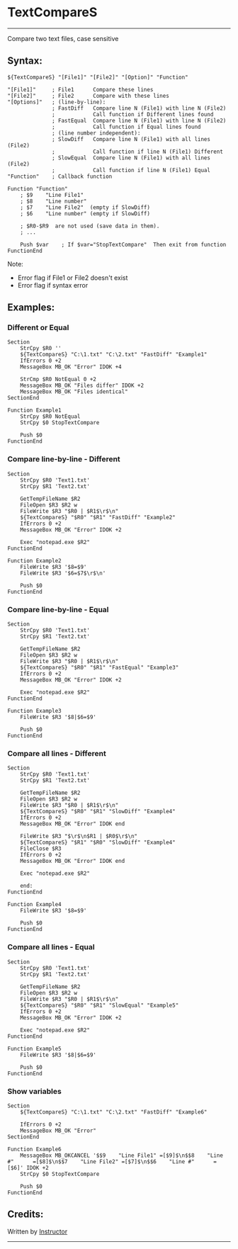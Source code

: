# TextCompareS

---

Compare two text files, case sensitive

## Syntax:

	${TextCompareS} "[File1]" "[File2]" "[Option]" "Function"

	"[File1]"     ; File1      Compare these lines
	"[File2]"     ; File2      Compare with these lines
	"[Options]"   ; (line-by-line):
	              ; FastDiff   Compare line N (File1) with line N (File2)
	              ;            Call function if Different lines found
	              ; FastEqual  Compare line N (File1) with line N (File2)
	              ;            Call function if Equal lines found
	              ; (line number independent):
	              ; SlowDiff   Compare line N (File1) with all lines (File2)
	              ;            Call function if line N (File1) Different
	              ; SlowEqual  Compare line N (File1) with all lines (File2)
	              ;            Call function if line N (File1) Equal
	"Function"    ; Callback function

	Function "Function"
		; $9    "Line File1"
		; $8    "Line number"
		; $7    "Line File2"  (empty if SlowDiff)
		; $6    "Line number" (empty if SlowDiff)

		; $R0-$R9  are not used (save data in them).
		; ...

		Push $var    ; If $var="StopTextCompare"  Then exit from function
	FunctionEnd

Note:

- Error flag if File1 or File2 doesn't exist 
- Error flag if syntax error

## Examples: 

### Different or Equal

	Section
		StrCpy $R0 ''
		${TextCompareS} "C:\1.txt" "C:\2.txt" "FastDiff" "Example1"
		IfErrors 0 +2
		MessageBox MB_OK "Error" IDOK +4

		StrCmp $R0 NotEqual 0 +2
		MessageBox MB_OK "Files differ" IDOK +2
		MessageBox MB_OK "Files identical"
	SectionEnd

	Function Example1
		StrCpy $R0 NotEqual
		StrCpy $0 StopTextCompare

		Push $0
	FunctionEnd

### Compare line-by-line - Different

	Section
		StrCpy $R0 'Text1.txt'
		StrCpy $R1 'Text2.txt'

		GetTempFileName $R2
		FileOpen $R3 $R2 w
		FileWrite $R3 "$R0 | $R1$\r$\n"
		${TextCompareS} "$R0" "$R1" "FastDiff" "Example2"
		IfErrors 0 +2
		MessageBox MB_OK "Error" IDOK +2

		Exec "notepad.exe $R2"
	FunctionEnd

	Function Example2
		FileWrite $R3 '$8=$9'
		FileWrite $R3 '$6=$7$\r$\n'

		Push $0
	FunctionEnd

### Compare line-by-line - Equal

	Section
		StrCpy $R0 'Text1.txt'
		StrCpy $R1 'Text2.txt'

		GetTempFileName $R2
		FileOpen $R3 $R2 w
		FileWrite $R3 "$R0 | $R1$\r$\n"
		${TextCompareS} "$R0" "$R1" "FastEqual" "Example3"
		IfErrors 0 +2
		MessageBox MB_OK "Error" IDOK +2

		Exec "notepad.exe $R2"
	FunctionEnd

	Function Example3
		FileWrite $R3 '$8|$6=$9'

		Push $0
	FunctionEnd

### Compare all lines - Different

	Section
		StrCpy $R0 'Text1.txt'
		StrCpy $R1 'Text2.txt'

		GetTempFileName $R2
		FileOpen $R3 $R2 w
		FileWrite $R3 "$R0 | $R1$\r$\n"
		${TextCompareS} "$R0" "$R1" "SlowDiff" "Example4"
		IfErrors 0 +2
		MessageBox MB_OK "Error" IDOK end

		FileWrite $R3 "$\r$\n$R1 | $R0$\r$\n"
		${TextCompareS} "$R1" "$R0" "SlowDiff" "Example4"
		FileClose $R3
		IfErrors 0 +2
		MessageBox MB_OK "Error" IDOK end

		Exec "notepad.exe $R2"

		end:
	FunctionEnd

	Function Example4
		FileWrite $R3 '$8=$9'

		Push $0
	FunctionEnd

### Compare all lines - Equal

	Section
		StrCpy $R0 'Text1.txt'
		StrCpy $R1 'Text2.txt'

		GetTempFileName $R2
		FileOpen $R3 $R2 w
		FileWrite $R3 "$R0 | $R1$\r$\n"
		${TextCompareS} "$R0" "$R1" "SlowEqual" "Example5"
		IfErrors 0 +2
		MessageBox MB_OK "Error" IDOK +2

		Exec "notepad.exe $R2"
	FunctionEnd

	Function Example5
		FileWrite $R3 '$8|$6=$9'

		Push $0
	FunctionEnd

### Show variables

	Section
		${TextCompareS} "C:\1.txt" "C:\2.txt" "FastDiff" "Example6"

		IfErrors 0 +2
		MessageBox MB_OK "Error"
	SectionEnd

	Function Example6
		MessageBox MB_OKCANCEL '$$9    "Line File1" =[$9]$\n$$8    "Line #"      =[$8]$\n$$7    "Line File2" =[$7]$\n$$6    "Line #"      =[$6]' IDOK +2
		StrCpy $0 StopTextCompare

		Push $0
	FunctionEnd

## Credits:

Written by [Instructor][1]

---

[1]: http://nsis.sourceforge.net/User:Instructor